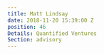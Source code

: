 ```yaml
---
title: Matt Lindsay
date: 2018-11-20 15:39:00 Z
position: 46
Details: Quantified Ventures
Section: advisory
---
```


